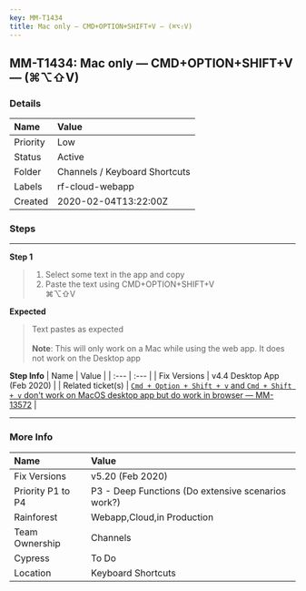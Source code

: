 ```yaml
---
key: MM-T1434
title: Mac only — CMD+OPTION+SHIFT+V — (⌘⌥⇧V)
---
```


## MM-T1434: Mac only — CMD+OPTION+SHIFT+V — (⌘⌥⇧V)

### Details

| Name     | Value                         |
| :------- | :---------------------------- |
| Priority | Low                           |
| Status   | Active                        |
| Folder   | Channels / Keyboard Shortcuts |
| Labels   | rf-cloud-webapp               |
| Created  | 2020-02-04T13:22:00Z          |

### Steps

<hr/>

**Step 1**

> <article><ol><li><span data-sheets-userformat='{"2":6723,"3":{"1":0},"4":[null,2,16777215],"9":0,"12":0,"14":[null,2,0],"15":"Arial"}' data-sheets-value='{"1":2,"2":"1. Select some text in the app and copy \n2. Paste the text using CMD+OPTION+SHIFT+V"}'>Select some text in the app and copy</span></li><li><span data-sheets-userformat='{"2":6723,"3":{"1":0},"4":[null,2,16777215],"9":0,"12":0,"14":[null,2,0],"15":"Arial"}' data-sheets-value='{"1":2,"2":"1. Select some text in the app and copy \n2. Paste the text using CMD+OPTION+SHIFT+V"}'>Paste the text using CMD+OPTION+SHIFT+V</span><br><span data-sheets-userformat='{"2":6723,"3":{"1":0},"4":[null,2,16777215],"9":0,"12":0,"14":[null,2,0],"15":"Arial"}' data-sheets-value='{"1":2,"2":"1. Select some text in the app and copy \n2. Paste the text using CMD+OPTION+SHIFT+V"}'>⌘⌥⇧V</span></li></ol></article>

**Expected**

> <article>Text pastes as expected<br><br><strong>Note</strong>: This will only work on a Mac while using the web app. It does not work on the Desktop app</article>

**Step Info**
| Name | Value |
| :--- | :--- |
| Fix Versions | v4.4 Desktop App (Feb 2020) |
| Related ticket(s) | <a href="https://mattermost.atlassian.net/browse/MM-13572" rel="noopener noreferrer" target="_blank"> `Cmd + Option + Shift + v` and `Cmd + Shift + v` don't work on MacOS desktop app but do work in browser — MM-13572</a> |

<hr/>

### More Info

| Name              | Value                                              |
| :---------------- | :------------------------------------------------- |
| Fix Versions      | v5.20 (Feb 2020)                                   |
| Priority P1 to P4 | P3 - Deep Functions (Do extensive scenarios work?) |
| Rainforest        | Webapp,Cloud,in Production                         |
| Team Ownership    | Channels                                           |
| Cypress           | To Do                                              |
| Location          | Keyboard Shortcuts                                 |
